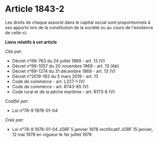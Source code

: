 # Article 1843-2

Les droits de chaque associé dans le capital social sont proportionnels à ses apports lors de la constitution de la société
ou au cours de l'existence de celle-ci.

**Liens relatifs à cet article**

_Cité par_:

  - Décret n°69-763 du 24 juillet 1969 - art. 13 (V)
  - Décret n°69-1057 du 20 novembre 1969 - art. 13 (Ab)
  - Décret n°69-1274 du 31 décembre 1969 - art. 13 (V)
  - Décret n°2019-162 du 5 mars 2019 - art. 13
  - Code de commerce - art. L227-1 (V)
  - Code de commerce - art. R743-85 (V)
  - Code rural et de la pêche maritime - art. R173-6 (V)

_Codifié par_:

  - Loi n°78-9 1978-01-04

_Créé par_:

  - Loi n°78-9 1978-01-04 JORF 5 janvier 1978 rectificatif JORF 15 janvier, 12 mai 1978 en vigueur le 1er juillet 1978
